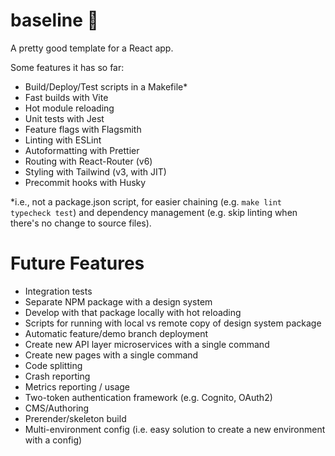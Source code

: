# baseline 🏁

A pretty good template for a React app.

Some features it has so far:

- Build/Deploy/Test scripts in a Makefile\*
- Fast builds with Vite
- Hot module reloading
- Unit tests with Jest
- Feature flags with Flagsmith
- Linting with ESLint
- Autoformatting with Prettier
- Routing with React-Router (v6)
- Styling with Tailwind (v3, with JIT)
- Precommit hooks with Husky

\*i.e., not a package.json script, for easier chaining (e.g. `make lint typecheck test`) and dependency management (e.g. skip linting when there's no change to source files).

# Future Features

- Integration tests
- Separate NPM package with a design system
- Develop with that package locally with hot reloading
- Scripts for running with local vs remote copy of design system package
- Automatic feature/demo branch deployment
- Create new API layer microservices with a single command
- Create new pages with a single command
- Code splitting
- Crash reporting
- Metrics reporting / usage
- Two-token authentication framework (e.g. Cognito, OAuth2)
- CMS/Authoring
- Prerender/skeleton build
- Multi-environment config (i.e. easy solution to create a new environment with a config)
